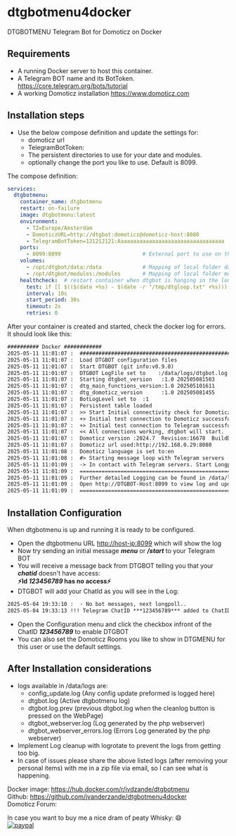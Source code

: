 # dtgbotmenu4docker

DTGBOTMENU Telegram Bot for Domoticz on Docker

## Requirements

- A running Docker server to host this container.
- A Telegram BOT name and its BotToken. https://core.telegram.org/bots/tutorial
- A working Domoticz installation  https://www.domoticz.com

## Installation steps

- Use the below compose definition and update the settings for:
  - domoticz url
  - TelegramBotToken:
  - The persistent directories to use for your date and modules.
  - optionally change the port you like to use. Default is 8099.

The compose definition:

```yaml
services:
  dtgbotmenu:
    container_name: dtgbotmenu
    restart: on-failure
    image: dtgbotmenu:latest
    environment:
      - TZ=Europe/Amsterdam                                            # Timezone setting
      - DomoticzURL=http://dtgbot:domoticz@domoticz-host:8080          # your domoticz url
      - TelegramBotToken=121212121:Aaaaaaaaaaaaaaaaaaaaaaaaaaaaaaaaaa  # your bottoken
    ports:
      - 8099:8099                          # External port to use on the host. default 8099
    volumes:
      - /opt/dtgbot/data:/data             # Mapping of local folder data    to /opt/dtgbot/data
      - /opt/dtgbot/modules:/modules       # Mapping of local folder modules to /opt/dtgbot/modules
    healthcheck:  # restart container when dtgbot is hanging in the longpoll
      test: if [[ $(($(date +%s) - $(date -r "/tmp/dtgloop.txt" +%s))) -gt 40 ]]; then echo 0; pkill -f dtgbot__main.lua; exit 1; else echo "Ok"; fi
      interval: 10s
      start_period: 30s
      timeout: 2s
      retries: 0
```

After your container is created and started, check the docker log for errors.
It should look like this:

  ``` txt
########## Docker ############
2025-05-11 11:01:07 :  ####################################################################################
2025-05-11 11:01:07 :  Load DTGBOT configuration files
2025-05-11 11:01:07 :  Start DTGBOT (git info:v0.9.0)
2025-05-11 11:01:07 :  DTGBOT LogFile set to    :/data/logs/dtgbot.log
2025-05-11 11:01:07 :  Starting dtgbot_version   :1.0 202505081503
2025-05-11 11:01:07 :  dtg_main_functions_version:1.0 202505101611
2025-05-11 11:01:07 :  dtg_domoticz_version      :1.0 202505081455
2025-05-11 11:01:07 :  BotLogLevel set to  :1
2025-05-11 11:01:07 :  Persistent table loaded
2025-05-11 11:01:07 :  >> Start Initial connectivity check for Domoticz and Telegram ==
2025-05-11 11:01:07 :  +> Initial test connection to Domoticz successfull.
2025-05-11 11:01:07 :  +> Initial test connection to Telegram successfull.
2025-05-11 11:01:07 :  << All connections working, dtgbot will start.
2025-05-11 11:01:07 :  Domoticz version :2024.7  Revision:16678  BuildDate:20240713
2025-05-11 11:01:07 :  Domoticz url used:http://192.168.0.29:8080
2025-05-11 11:01:08 :  Domoticz language is set to:en
2025-05-11 11:01:08 :  #> Starting message loop with Telegram servers
2025-05-11 11:01:09 :  -> In contact with Telegram servers. Start Longpoll loop every 30 seconds.
2025-05-11 11:01:09 :  ===========================================================================
2025-05-11 11:01:09 :  Further detailed Logging can be found in /data/logs/dtgbot.log
2025-05-11 11:01:09 :  Open http://DTGBOT-Host:8099 to view log and update configuration settings.
2025-05-11 11:01:09 :  ===========================================================================
```

## Installation Configuration

When dtgbotmenu is up and running it is ready to be configured.

- Open the dtgbotmenu URL <http://host-ip:8099> which will show the log
- Now try sending an initial message ***menu*** or ***/start*** to your Telegram BOT
- You will receive a message back from DTGBOT telling you that your ***chatid*** doesn't have access:  
    **⚡️Id *123456789* has no access⚡️**
- DTGBOT will add your ChatId as you will see in the Log:

``` txt
2025-05-04 19:33:10 :  - No bot messages, next longpoll..
2025-05-04 19:33:13 !!! Telegram ChatID ***123456789*** added to ChatIDWhiteList. Open Configuration Menu to unblock the account.
```

- Open the Configuration menu and click the checkbox infront of the ChatID ***123456789*** to enable DTGBOT
- You can also set the Domoticz Rooms you like to show in DTGMENU for this user or use the default settings.

## After Installation considerations

- logs available in /data/logs are:
  - config_update.log  (Any config update preformed is logged here)
  - dtgbot.log (Active dtgbotmenu log)
  - dtgbot.log.prev  (previous dtgbot.log when the cleanlog button is pressed on the WebPage)
  - dtgbot_webserver.log (Log generated by the php webserver)
  - dtgbot_webserver_errors.log (Errors Log generated by the php webserver)
- Implement Log cleanup with logrotate to prevent the logs from getting too big.
- In case of issues please share the above listed logs (after removing your personal items) with me in a zip file via email, so I can see what is happening. 


Docker image: https://hub.docker.com/r/jvdzande/dtgbotmenu  
Github: https://github.com/jvanderzande/dtgbotmenu4docker  
Domoticz Forum:

In case you want to buy me a nice dram of peaty Whisky: :smile:  
[![paypal](https://www.paypalobjects.com/en_US/i/btn/btn_donateCC_LG.gif)](https://www.paypal.me/jvdzande)